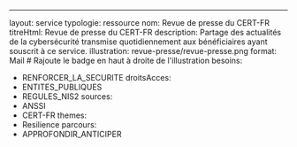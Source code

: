---
layout: service
typologie: ressource
nom: Revue de presse du CERT-FR
titreHtml: Revue de presse du CERT-FR
description: Partage des actualités de la cybersécurité transmise quotidiennement aux bénéficiaires ayant souscrit à ce service.
illustration: revue-presse/revue-presse.png
format: Mail # Rajoute le badge en haut à droite de l'illustration
besoins:
  - RENFORCER_LA_SECURITE
droitsAcces:
  - ENTITES_PUBLIQUES
  - REGULES_NIS2
sources:
  - ANSSI
  - CERT-FR
themes:
  - Resilience
parcours:
  - APPROFONDIR_ANTICIPER
